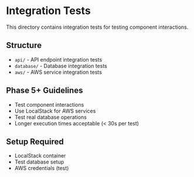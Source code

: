 # Integration Tests

This directory contains integration tests for testing component interactions.

## Structure

- `api/` - API endpoint integration tests
- `database/` - Database integration tests  
- `aws/` - AWS service integration tests

## Phase 5+ Guidelines

- Test component interactions
- Use LocalStack for AWS services
- Test real database operations
- Longer execution times acceptable (< 30s per test)

## Setup Required

- LocalStack container
- Test database setup
- AWS credentials (test)